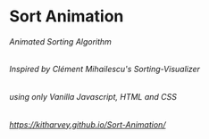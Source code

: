 # Sort Animation
###### Animated Sorting Algorithm
###### Inspired by Clément Mihailescu's Sorting-Visualizer
###### using only Vanilla Javascript, HTML and CSS
###### https://kitharvey.github.io/Sort-Animation/
